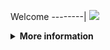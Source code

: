 Welcome
--------|
![](https://media.tenor.com/iVCiM9W7cvYAAAAd/welcome.gif)

<details>
  <summary><b>More information</b></summary>
  
#### ★ Social Accounts ★
<a href="https://www.facebook.com/Denventa.Xayonara.Team.UnlimitedARMY"><img src="https://raw.githubusercontent.com/Dumai-991/Dumai-991/main/Image/images.png" alt="alt text" width="75" height="75"></a>  
### ⇨  Install Script Di Termux
```python
apt update $$ apt upgrade
termux-setup-storage  
   • Enter  
   • Ketik y Atau Pilih Izinkan
pkg install python
pkg install git
git clone https://github.com/Denventa/DenvAfr
```
### ⇨  Menjalankan Script
```python
cd DenvAfr
git pull
python run.py
```
